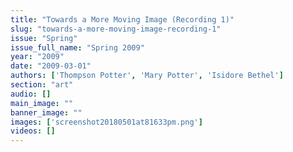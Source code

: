 ```yaml
---
title: "Towards a More Moving Image (Recording 1)"
slug: "towards-a-more-moving-image-recording-1"
issue: "Spring"
issue_full_name: "Spring 2009"
year: "2009"
date: "2009-03-01"
authors: ['Thompson Potter', 'Mary Potter', 'Isidore Bethel']
section: "art"
audio: []
main_image: ""
banner_image: ""
images: ['screenshot20180501at81633pm.png']
videos: []
---
```

